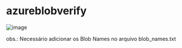 # azureblobverify
![image](https://github.com/cnetsec/azureblobverify/assets/86935257/30d092c5-41f3-4a79-9dd0-dde2fe0b128c)

obs.: Necessário adicionar os Blob Names no arquivo blob_names.txt
